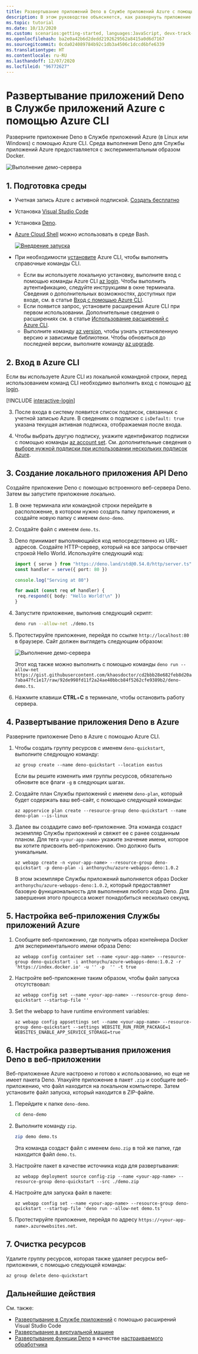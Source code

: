 ```yaml
---
title: Развертывание приложений Deno в Службе приложений Azure с помощью Azure CLI
description: В этом руководстве объясняется, как развернуть приложение Deno в Службе приложений Azure (в Linux или Windows) с помощью Azure CLI.
ms.topic: tutorial
ms.date: 10/13/2020
ms.custom: scenarios:getting-started, languages:JavaScript, devx-track-javascript
ms.openlocfilehash: ba2e0a42b6d2dedd2192629562a8415a0d6d7167
ms.sourcegitcommit: 0cda024089784b92c1db3a4506c1dccd6bfe6339
ms.translationtype: HT
ms.contentlocale: ru-RU
ms.lasthandoff: 12/07/2020
ms.locfileid: "96772627"
---
```

# <a name="deploy-deno-apps-to-azure-app-service-from-the-azure-cli"></a>Развертывание приложений Deno в Службе приложений Azure с помощью Azure CLI

Разверните приложение Deno в Службе приложений Azure (в Linux или Windows) с помощью Azure CLI. Среда выполнения Deno для Службы приложений Azure предоставляется с экспериментальным образом Docker. 

![Выполнение демо-сервера](../media/deploy-azure/deno-hello-world.png)

## <a name="1-prepare-your-environment"></a>1. Подготовка среды

- Учетная запись Azure с активной подпиской. [Создать бесплатно](https://azure.microsoft.com/free/?utm_source=campaign&utm_campaign=vscode-tutorial-appservice-deno&mktingSource=vscode-tutorial-appservice-deno)
- Установка [Visual Studio Code](https://code.visualstudio.com/)
- Установка [Deno](https://deno.land/#installation).
- [Azure Cloud Shell](https://docs.microsoft.com/azure/cloud-shell/quickstart) можно использовать в среде Bash.

   [![Внедрение запуска](https://shell.azure.com/images/launchcloudshell.png "Запуск Azure Cloud Shell")](https://shell.azure.com)   
- При необходимости [установите](/cli/azure/install-azure-cli) Azure CLI, чтобы выполнять справочные команды CLI.
   - Если вы используете локальную установку, выполните вход с помощью команды Azure CLI [az login](/cli/azure/reference-index#az-login).  Чтобы выполнить аутентификацию, следуйте инструкциям в окне терминала.  Сведения о дополнительных возможностях, доступных при входе, см. в статье [Вход с помощью Azure CLI](/cli/azure/authenticate-azure-cli).
  - Если появится запрос, установите расширения Azure CLI при первом использовании.  Дополнительные сведения о расширениях см. в статье [Использование расширений с Azure CLI](/cli/azure/azure-cli-extensions-overview).
  - Выполните команду [az version](/cli/azure/reference-index?#az_version), чтобы узнать установленную версию и зависимые библиотеки. Чтобы обновиться до последней версии, выполните команду [az upgrade](/cli/azure/reference-index?#az_upgrade).

## <a name="2-sign-in-to-azure-cli"></a>2. Вход в Azure CLI

Если вы используете Azure CLI из локальной командной строки, перед использованием команд CLI необходимо выполнить вход с помощью [az login](/cli/azure/reference-index#az-login).

[!INCLUDE [interactive-login](../../azure-cli/includes/interactive-login.md)]

3. После входа в систему появится список подписок, связанных с учетной записью Azure. В сведениях о подписке с `isDefault: true` указана текущая активная подписка, отображаемая после входа. 

4. Чтобы выбрать другую подписку, укажите идентификатор подписки с помощью команды [az account set](/cli/azure/account#az-account-set). См. дополнительные сведения о [выборе нужной подписки при использовании нескольких подписок Azure](/cli/azure/manage-azure-subscriptions-azure-cli).

## <a name="3-create-local-deno-api-app"></a>3. Создание локального приложения API Deno

Создайте приложение Deno с помощью встроенного веб-сервера Deno. Затем вы запустите приложение локально.

1. В окне терминала или командной строки перейдите в расположение, в котором нужно создать папку приложения, и создайте новую папку с именем `deno-demo`.

1. Создайте файл с именем `demo.ts`.
1. Deno принимает выполняющийся код непосредственно из URL-адресов. Создайте HTTP-сервер, который на все запросы отвечает строкой Hello World. Используйте следующий код:

    ```typescript
    import { serve } from "https://deno.land/std@0.54.0/http/server.ts"
    const handler = serve({ port: 80 })

    console.log("Serving at 80")

    for await (const req of handler) {
     req.respond({ body: "Hello World!\n" })
    }
    ```

1. Запустите приложение, выполнив следующий скрипт:

    ```bash
    deno run --allow-net ./demo.ts
    ```

1. Протестируйте приложение, перейдя по ссылке `http://localhost:80` в браузере. Сайт должен выглядеть следующим образом:

    ![Выполнение демо-сервера](../media/deploy-azure/deno-hello-world.png)

    Этот код также можно выполнить с помощью команды `deno run --allow-net https://gist.githubusercontent.com/khaosdoctor/cd2bbb28e682feb8d20a7aba47fc1e17/raw/92de998fd11f2a24ae40bbcb84f5262cfe9389b2/deno-demo.ts`.

1. Нажмите клавиши **CTRL**+**C** в терминале, чтобы остановить работу сервера.

## <a name="4-deploy-deno-app-to-azure"></a>4. Развертывание приложения Deno в Azure

Разверните приложение Deno в Azure с помощью Azure CLI.

1. Чтобы создать группу ресурсов с именем `deno-quickstart`, выполните следующую команду:

    ```azurecli
    az group create --name deno-quickstart --location eastus
    ```

    Если вы решите изменить имя группы ресурсов, обязательно обновите все флаги `-g` в следующих шагах.

1. Создайте план Службы приложений с именем `deno-plan`, который будет содержать ваш веб-сайт, с помощью следующей команды:

    ```azurecli
    az appservice plan create --resource-group deno-quickstart --name deno-plan --is-linux
    ```

1. Далее вы создадите само веб-приложение. Эта команда создаст экземпляр Службы приложений и свяжет ее с ранее созданным планом. Для тега `<your-app-name>` укажите значение имени, которое вы хотите присвоить веб-приложению. Оно должно быть уникальным.

    ```azurecli
    az webapp create -n <your-app-name> --resource-group deno-quickstart -p deno-plan -i anthonychu/azure-webapps-deno:1.0.2
    ```

    В этом экземпляре Службы приложений выполняется образ Docker `anthonychu/azure-webapps-deno:1.0.2`, который предоставляет базовую функциональность для выполнения любого кода Deno. Для завершения этого процесса может понадобиться несколько секунд.

## <a name="5-configure-the-azure-app-service-webapp"></a>5. Настройка веб-приложения Службы приложений Azure

1. Сообщите веб-приложению, где получить образ контейнера Docker для экспериментального имени образа Deno:

    ```azurecli
    az webapp config container set --name <your-app-name> --resource-group deno-quickstart -i anthonychu/azure-webapps-deno:1.0.2 -r 'https://index.docker.io' -u '' -p  '' -t true
    ```

1. Настройте веб-приложение таким образом, чтобы файл запуска отсутствовал:

    ```azurecli
    az webapp config set --name <your-app-name> --resource-group deno-quickstart --startup-file ''

1. Set the webapp to have runtime environment variables:

    ```azurecli
    az webapp config appsettings set --name <your-app-name> --resource-group deno-quickstart --settings WEBSITE_RUN_FROM_PACKAGE=1 WEBSITES_ENABLE_APP_SERVICE_STORAGE=true
    ```

## <a name="6-configure-deno-app-deployment-to-web-app"></a>6. Настройка развертывания приложения Deno в веб-приложении 

Веб-приложение Azure настроено и готово к использованию, но еще не имеет пакета Deno. Упакуйте приложение в пакет `.zip` и сообщите веб-приложению, что файл находится на локальном компьютере. Затем установите файл запуска, который находится в ZIP-файле. 

1. Перейдите к папке `deno-demo`.

    ```bash
    cd deno-demo
    ```

1. Выполните команду `zip`.

    ```bash
    zip demo demo.ts
    ```

    Эта команда создаст файл с именем `demo.zip` в той же папке, где находится файл `demo.ts`.

1. Настройте пакет в качестве источника кода для развертывания:

    ```azurecli
    az webapp deployment source config-zip --name <your-app-name> --resource-group deno-quickstart --src ./demo.zip
    ```

1. Настройте для запуска файл в пакете:

    ```azurecli
    az webapp config set --name <your-app-name> --resource-group deno-quickstart --startup-file 'deno run --allow-net demo.ts'
    ```

1. Протестируйте приложение, перейдя по адресу `https://<your-app-name>.azurewebsites.net`. 

## <a name="7-clean-up-resources"></a>7. Очистка ресурсов

Удалите группу ресурсов, которая также удаляет ресурсы веб-приложения, с помощью следующей команды:

```azurecli
az group delete deno-quickstart
```

## <a name="next-steps"></a>Дальнейшие действия

См. также:
* [Развертывание в Службе приложений](../tutorial-vscode-azure-app-service-node-01.md) с помощью расширений Visual Studio Code
* [Развертывание в виртуальной машине](./nodejs-virtual-machine-vm/introduction.md)
* [Развертывание функции Deno](https://github.com/anthonychu/azure-functions-deno-worker) в качестве [настраиваемого обработчика](/azure/azure-functions/functions-custom-handlers)